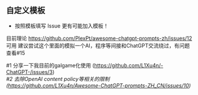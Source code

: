 ## 自定义模板
- 按照模板填写 Issue 更有可能加入模板！
  
目前理论 https://github.com/PlexPt/awesome-chatgpt-prompts-zh/issues/12 可用
建议尝试这个里面的模拟一个AI，程序等间接和ChatGPT交流绕过，有问题查看#15


#1  分享一下我目前的galgame化使用 (https://github.com/L1Xu4n/-ChatGPT-/issues/3)  
*#2 去除OpenAI content policy等相关的限制 (https://github.com/L1Xu4n/Awesome-ChatGPT-prompts-ZH_CN/issues/10)*
